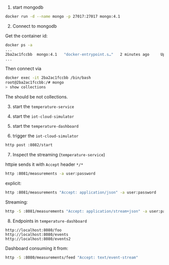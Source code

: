 1. start mongodb

```bash
docker run -d --name mongo -p 27017:27017 mongo:4.1
```

2. Connect to mongodb

Get the container id:
```bash
docker ps -a
...
2ba2ac1fccbb  mongo:4.1   "docker-entrypoint.s…"   2 minutes ago     Up 2 minutes     0.0.0.0:27017->27017/tcp   mongo
... 
```

Then connect via 
 
```bash
docker exec -it 2ba2ac1fccbb /bin/bash
root@2ba2ac1fccbb:/# mongo
> show collections
```

The should be not collections.

3. start the `temperature-service`

4. start the `iot-cloud-simulator`

5. start the `temperature-dashboard`

6. trigger the `iot-cloud-simulator`

```bash
http post :8082/start
``` 

7. Inspect the streaming (`temperature-service`)

httpie sends it with `Accept` header `*/*`
```bash
http :8081/measurements -a user:password
```

explicit:
```bash
http :8081/measurements "Accept: application/json" -a user:password
```

Streaming:
```bash
http -S :8081/measurements "Accept: application/stream+json" -a user:password
```

8. Endpoints in `temperature-dashboard`

```
http://localhost:8080/foo
http://localhost:8080/events
http://localhost:8080/events2
```

Dashboard consuming it from:

```bash
http -S :8080/measurements/feed "Accept: text/event-stream"
```
